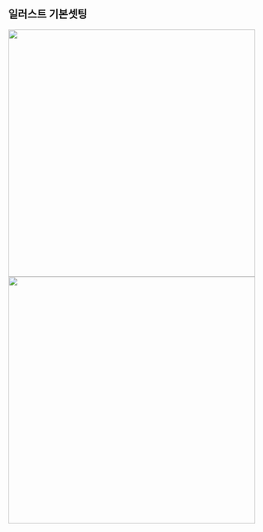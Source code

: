 ## 일러스트 기본셋팅


<img src="https://user-images.githubusercontent.com/129017021/230839362-a273dc26-73e9-4fcc-9c98-e5f17b772616.png" width="500">
<img src="https://user-images.githubusercontent.com/129017021/230839484-dcf6c208-85e7-42d6-8882-4e9c4602b089.png" width="500">
